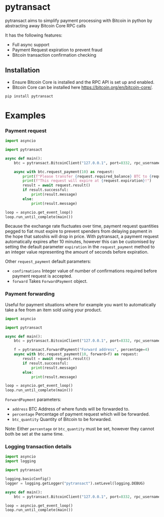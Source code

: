 # pytransact
pytransact aims to simplify payment processing with Bitcoin in python by abstracting away Bitcoin Core RPC calls

It has the following features:

- Full async support
- Payment Request expiration to prevent fraud
- Bitcoin transaction confirmation checking

## Installation

- Ensure Bitcoin Core is installed and the RPC API is set up and enabled.
- Bitcoin Core can be installed here https://bitcoin.org/en/bitcoin-core/.

```
pip install pytransact
```

# Examples

### Payment request

```python
import asyncio

import pytransact

async def main():
    btc = pytransact.BitcoinClient("127.0.0.1", port=8332, rpc_username=username, rpc_password=password)

    async with btc.request_payment(10) as request:
        print(f"Please transfer {request.required_balance} BTC to {request.address}.")
        print(f"This request will expire at {request.expiration}!")
        result = await request.result()
        if result.successful:
            print(result.message)
        else:
            print(result.message)

loop = asyncio.get_event_loop()
loop.run_until_complete(main())
```

Because the exchange rate fluctuates over time, payment request quantities pegged to fiat must expire to prevent spenders from delaying payment in the hope that satoshis will drop in price. With pytransact, a payment request automatically expires after 10 minutes, however this can be customised by setting the default parameter `expiration` in the `request_payment` method to an integer value representing the amount of seconds before expiration.

Other `request_payment` default parameters:
- `confirmations` Integer value of number of confirmations required before payment request is accepted.
- `forward` Takes `ForwardPayment` object.

### Payment forwarding

Useful for payment situations where for example you want to automatically take a fee from an item sold using your product.

```python
import asyncio

import pytransact

async def main():
    btc = pytransact.BitcoinClient("127.0.0.1", port=8332, rpc_username=username, rpc_password=password)

    f = pytransact.ForwardPayment("Forward address", percentage=4)
    async with btc.request_payment(10, forward=f) as request:
        result = await request.result()
        if result.successful:
            print(result.message)
        else:
            print(result.message)

loop = asyncio.get_event_loop()
loop.run_until_complete(main())
```
`ForwardPayment` parameters:
- `address` BTC Address of where funds will be forwarded to.
- `percentage` Percentage of payment request which will be forwarded.
- `btc_quantity` Quantity of Bitcoin to be forwarded.

Note: Either `percentage` or `btc_quantity` must be set, however they cannot both be set at the same time.

### Logging transaction details

```python
import asyncio
import logging

import pytransact

logging.basicConfig()
logger = logging.getLogger("pytransact").setLevel(logging.DEBUG)

async def main():
    btc = pytransact.BitcoinClient("127.0.0.1", port=8332, rpc_username=username, rpc_password=password)

loop = asyncio.get_event_loop()
loop.run_until_complete(main())
```
